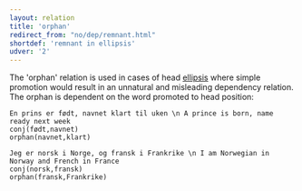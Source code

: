 ```yaml
---
layout: relation
title: 'orphan'
redirect_from: "no/dep/remnant.html"
shortdef: 'remnant in ellipsis'
udver: '2'
---
```


The 'orphan' relation is used in cases of head [ellipsis](http://universaldependencies.org/u/overview/specific-syntax.html#ellipsis) where simple promotion would result in an unnatural 
and misleading dependency relation. The orphan is dependent on the word promoted to head position:

~~~ sdparse
En prins er født, navnet klart til uken \n A prince is born, name ready next week
conj(født,navnet)
orphan(navnet,klart)
~~~

~~~ sdparse
Jeg er norsk i Norge, og fransk i Frankrike \n I am Norwegian in Norway and French in France
conj(norsk,fransk)
orphan(fransk,Frankrike)
~~~
<!-- Interlanguage links updated Ne 5. května 2024, 18:21:42 CEST -->
